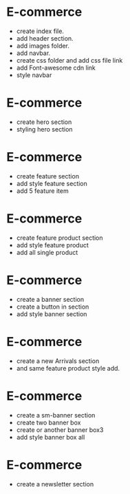 # E-commerce

* create index file.
* add header section.
* add images folder.
* add navbar.
* create css folder and add css file link
* add Font-awesome cdn link
* style navbar


# E-commerce

* create hero section
* styling hero section

# E-commerce

* create feature section
* add style feature section
* add 5 feature item

# E-commerce

* create feature product section
* add style feature product
* add all single product

# E-commerce

* create a banner section
* create a button in section
* add style banner section

# E-commerce

* create a new Arrivals section
* and same feature product style add.


# E-commerce

* create a sm-banner section
* create two banner box
* create or another banner box3
* add style banner box all

# E-commerce
* create a newsletter section